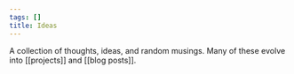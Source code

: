 ```yaml
---
tags: []
title: Ideas
---
```


A collection of thoughts, ideas, and random musings. Many of these evolve into [[projects]] and [[blog posts]].